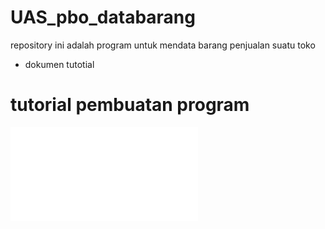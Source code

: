 # UAS_pbo_databarang
repository ini adalah program untuk mendata barang penjualan suatu toko

- dokumen tutotial

# tutorial pembuatan program 
![pdf](pdf/uas_pbo_smstr3.pdf)